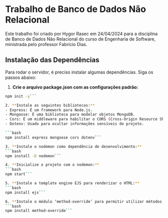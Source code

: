 # Trabalho de Banco de Dados Não Relacional

Este trabalho foi criado por Hygor Rasec em 24/04/2024 para a disciplina de Banco de Dados Não Relacional do curso de Engenharia de Software, ministrada pelo professor Fabrício Dias.

## Instalação das Dependências

Para rodar o servidor, é preciso instalar algumas dependências. Siga os passos abaixo:

1. **Crie o arquivo package.json com as configurações padrão:**
```bash
npm init -y```

2. **Instale as seguintes bibliotecas:**
- Express: É um framework para Node.js.
- Mongoose: É uma biblioteca para modelar objetos MongoDB.
- Cors: É um middleware para habilitar o CORS (Cross-Origin Resource Sharing) em uma aplicação Node.js.
- Dotenv: Usado para ocultar informações sensíveis do projeto.

```bash
npm install express mongoose cors dotenv```

3. **Instale o nodemon como dependência de desenvolvimento:**
```bash
npm install -D nodemon```

4. **Inicialize o projeto com o nodemon:**
```bash
npm start```

5. **Instale a template engine EJS para renderizar o HTML:**
```bash
npm install ejs```

6. **Instale o módulo ‘method-override’ para permitir utilizar métodos HTTP além dos tradicionais GET e POST em formulários HTML:**
```bash
npm install method-override```